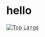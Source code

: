 # hello

[![Top Langs](https://github-readme-stats.vercel.app/api/top-langs/?username=amberyufangchiu)](https://github.com/anuraghazra/github-readme-stats)
